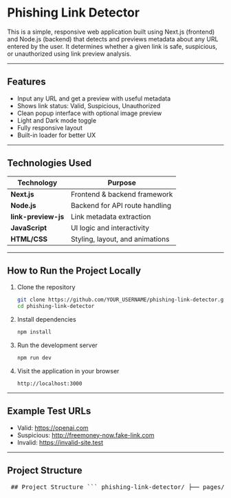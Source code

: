 # Phishing Link Detector

This is a simple, responsive web application built using Next.js (frontend) and Node.js (backend) that detects and previews metadata about any URL entered by the user. It determines whether a given link is safe, suspicious, or unauthorized using link preview analysis.

---

## Features

- Input any URL and get a preview with useful metadata
- Shows link status: Valid, Suspicious, Unauthorized
- Clean popup interface with optional image preview
- Light and Dark mode toggle
- Fully responsive layout
- Built-in loader for better UX
  
---

## Technologies Used

| Technology    | Purpose                         |
|---------------|----------------------------------|
| **Next.js**   | Frontend & backend framework     |
| **Node.js**   | Backend for API route handling   |
| **link-preview-js** | Link metadata extraction  |
| **JavaScript**| UI logic and interactivity       |
| **HTML/CSS**  | Styling, layout, and animations  |

---

## How to Run the Project Locally

1. Clone the repository

   ```bash
   git clone https://github.com/YOUR_USERNAME/phishing-link-detector.git
   cd phishing-link-detector

2. Install dependencies
   ```bash
   npm install

  3. Run the development server
     ```bash
     npm run dev

  4. Visit the application in your browser
     ```arduino
     http://localhost:3000

---

## Example Test URLs

- Valid: https://openai.com
- Suspicious: http://freemoney-now.fake-link.com
- Invalid: https://invalid-site.test

---

## Project Structure

<pre lang="markdown"> ## Project Structure ``` phishing-link-detector/ ├── pages/ │ ├── index.js # Main frontend UI │ └── api/ │ └── check.js # API route handler ├── utils/ │ └── checkPhishing.js # Core link preview logic ├── styles/ │ └── globals.css # Global styling ├── package.json # Project configuration and dependencies ├── .gitignore # Ignore node_modules, etc. ├── README.md # Project documentation ``` </pre>

